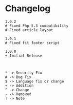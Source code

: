 # Changelog

    1.0.2
    # Fixed Php 5.3 compatibility
    # Fixed article layout

    1.0.1
    # Fixed fit footer script

    1.0.0
    + Initial Release



    * -> Security Fix
    # -> Bug Fix
    $ -> Language fix or change
    + -> Addition
    ^ -> Change
    - -> Removed
    ! -> Note
